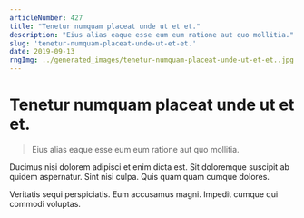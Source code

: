 ```yaml
---
articleNumber: 427
title: "Tenetur numquam placeat unde ut et et."
description: "Eius alias eaque esse eum eum ratione aut quo mollitia."
slug: 'tenetur-numquam-placeat-unde-ut-et-et.'
date: 2019-09-13
rngImg: ../generated_images/tenetur-numquam-placeat-unde-ut-et-et..jpg
---
```


# Tenetur numquam placeat unde ut et et.

> Eius alias eaque esse eum eum ratione aut quo mollitia.

Ducimus nisi dolorem adipisci et enim dicta est. Sit doloremque suscipit ab quidem aspernatur. Sint nisi culpa. Quis quam quam cumque dolores.
 Veritatis sequi perspiciatis. Eum accusamus magni. Impedit cumque qui commodi voluptas.
